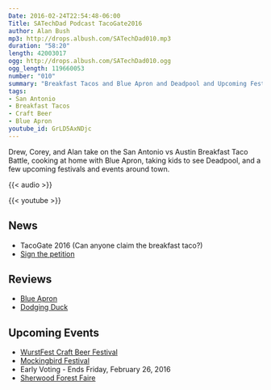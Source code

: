 ```yaml
---
Date: 2016-02-24T22:54:48-06:00
Title: SATechDad Podcast TacoGate2016
author: Alan Bush
mp3: http://drops.albush.com/SATechDad010.mp3
duration: "58:20"
length: 42003017
ogg: http://drops.albush.com/SATechDad010.ogg
ogg_length: 119660053
number: "010"
summary: "Breakfast Tacos and Blue Apron and Deadpool and Upcoming Festivals"
tags:
- San Antonio
- Breakfast Tacos
- Craft Beer
- Blue Apron
youtube_id: GrLD5AxNDjc
---
```


Drew, Corey, and Alan take on the San Antonio vs Austin Breakfast Taco Battle, cooking at home with Blue Apron, taking kids to see Deadpool, and a few upcoming festivals and events around town.

<!--more-->

{{< audio >}}

{{< youtube >}}

## News

- TacoGate 2016 (Can anyone claim the breakfast taco?)
- [Sign the petition](https://www.change.org/p/city-of-austin-texas-exile-matthew-sedacca-from-texas-for-taco-negligence?recruiter=55010886&utm_source=share_petition&utm_medium=twitter&utm_campaign=share_twitter_responsive)

## Reviews

- [Blue Apron](https://www.blueapron.com/)
- [Dodging Duck](http://www.dodgingduck.com/)

## Upcoming Events

- [WurstFest Craft Beer Festival](http://wurstfest.com/craftbeerfestival/)
- [Mockingbird Festival](https://www.facebook.com/events/829179033857693/)
- Early Voting - Ends Friday, February 26, 2016
- [Sherwood Forest Faire](http://www.sherwoodforestfaire.com/)
